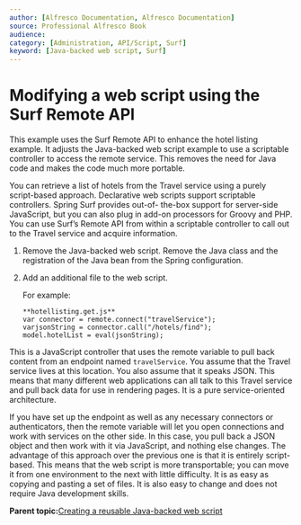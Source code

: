 ```yaml
---
author: [Alfresco Documentation, Alfresco Documentation]
source: Professional Alfresco Book
audience: 
category: [Administration, API/Script, Surf]
keyword: [Java-backed web script, Surf]
---
```


# Modifying a web script using the Surf Remote API

This example uses the Surf Remote API to enhance the hotel listing example. It adjusts the Java-backed web script example to use a scriptable controller to access the remote service. This removes the need for Java code and makes the code much more portable.

You can retrieve a list of hotels from the Travel service using a purely script-based approach. Declarative web scripts support scriptable controllers. Spring Surf provides out-of- the-box support for server-side JavaScript, but you can also plug in add-on processors for Groovy and PHP. You can use Surf’s Remote API from within a scriptable controller to call out to the Travel service and acquire information.

1.  Remove the Java-backed web script. Remove the Java class and the registration of the Java bean from the Spring configuration.

2.  Add an additional file to the web script.

    For example:

    ```
    **hotellisting.get.js**
    var connector = remote.connect("travelService");
    varjsonString = connector.call("/hotels/find");
    model.hotelList = eval(jsonString);
    ```


This is a JavaScript controller that uses the remote variable to pull back content from an endpoint named `travelService`. You assume that the Travel service lives at this location. You also assume that it speaks JSON. This means that many different web applications can all talk to this Travel service and pull back data for use in rendering pages. It is a pure service-oriented architecture.

If you have set up the endpoint as well as any necessary connectors or authenticators, then the remote variable will let you open connections and work with services on the other side. In this case, you pull back a JSON object and then work with it via JavaScript, and nothing else changes. The advantage of this approach over the previous one is that it is entirely script-based. This means that the web script is more transportable; you can move it from one environment to the next with little difficulty. It is as easy as copying and pasting a set of files. It is also easy to change and does not require Java development skills.

**Parent topic:**[Creating a reusable Java-backed web script](../tasks/surf-java-ws-ex.md)


